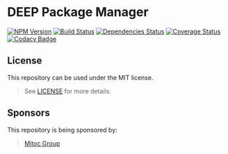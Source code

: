 DEEP Package Manager
====================

[![NPM Version](https://img.shields.io/npm/v/deep-package-manager.svg)](https://npmjs.org/package/deep-package-manager)
[![Build Status](https://magnum.travis-ci.com/MitocGroup/deep-package-manager.svg?token=SQyAAdgx2QafU3xj5yn2&branch=master)](https://travis-ci.org/MitocGroup/deep-package-manager)
[![Dependencies Status](https://david-dm.org/MitocGroup/deep-package-manager.svg)](https://david-dm.org/MitocGroup/deep-package-manager)
[![Coverage Status](https://coveralls.io/repos/MitocGroup/deep-package-manager/badge.svg)](https://coveralls.io/r/MitocGroup/deep-package-manager)
[![Codacy Badge](https://api.codacy.com/project/badge/d25b05c70a2543918434144277e036e9)](https://www.codacy.com)

## License

This repository can be used under the MIT license.
> See [LICENSE](LICENSE) for more details.

## Sponsors

This repository is being sponsored by:
> [Mitoc Group](http://www.mitocgroup.com)
